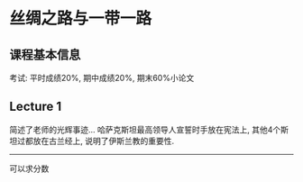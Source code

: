 # 丝绸之路与一带一路

## 课程基本信息

考试: 平时成绩20%, 期中成绩20%, 期末60%小论文

## Lecture 1

简述了老师的光辉事迹... 哈萨克斯坦最高领导人宣誓时手放在宪法上, 其他4个斯坦过都放在古兰经上, 说明了伊斯兰教的重要性. 

****

可以求分数
